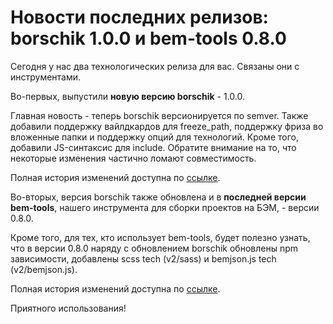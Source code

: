 # Новости последних релизов: borschik 1.0.0 и bem-tools 0.8.0

Сегодня у нас два технологических релиза для вас. Связаны они с инструментами.

Во-первых, выпустили **новую версию borschik** - 1.0.0.

Главная новость - теперь borschik версионируется по semver. Также добавили поддержку вайлдкардов для freeze_path, поддержку фриза во вложенные папки и поддержку опций для технологий. Кроме того, добавили JS-синтаксис для include. Обратите внимание на то, что некоторые изменения частично ломают совместимость.

Полная история изменений доступна по [ссылке](http://ru.bem.info/tools/optimizers/borschik/changelog/).

Во-вторых, версия borschik также обновлена и в **последней версии bem-tools**, нашего инструмента для сборки проектов на БЭМ, - версии 0.8.0.

Кроме того, для тех, кто использует bem-tools, будет полезно узнать, что в версии 0.8.0 наряду с обновлением borschik обновлены npm зависимости, добавлены scss tech (v2/sass) и bemjson.js tech (v2/bemjson.js).

Полная история изменений доступна по [ссылке](http://ru.bem.info/tools/bem/bem-tools/changelog/).

Приятного использования!
